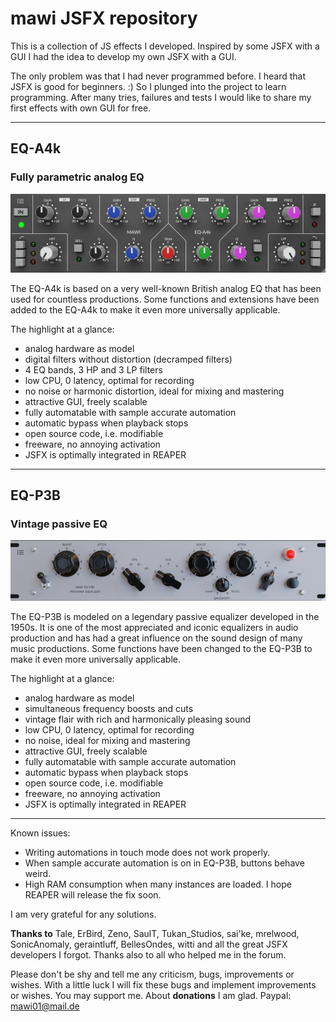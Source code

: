 # mawi JSFX repository

This is a collection of JS effects I developed. Inspired by some JSFX with a GUI I had the idea to develop my own JSFX with a GUI.

The only problem was that I had never programmed before. I heard that JSFX is good for beginners. :) So I plunged into the project to learn programming. After many tries, failures and tests I would like to share my first effects with own GUI for free.  

---
## EQ-A4k

### Fully parametric analog EQ

![](images/mawi-EQ-A4k.PNG)

The EQ-A4k is based on a very well-known British analog EQ that has been used for countless productions. Some functions and extensions have been added to the EQ-A4k to make it even more universally applicable. 

The highlight at a glance:
* analog hardware as model
* digital filters without distortion (decramped filters)
* 4 EQ bands, 3 HP and 3 LP filters
* low CPU, 0 latency, optimal for recording
* no noise or harmonic distortion, ideal for mixing and mastering
* attractive GUI, freely scalable
* fully automatable with sample accurate automation
* automatic bypass when playback stops 
* open source code, i.e. modifiable
* freeware, no annoying activation
* JSFX is optimally integrated in REAPER

---
## EQ-P3B

### Vintage passive EQ

![](images/mawi-EQ-P3B.PNG)

The EQ-P3B is modeled on a legendary passive equalizer developed in the 1950s. It is one of the most appreciated and iconic equalizers in audio production and has had a great influence on the sound design of many music productions. Some functions have been changed to the EQ-P3B to make it even more universally applicable. 

The highlight at a glance:
* analog hardware as model
* simultaneous frequency boosts and cuts
* vintage flair with rich and harmonically pleasing sound
* low CPU, 0 latency, optimal for recording
* no noise, ideal for mixing and mastering
* attractive GUI, freely scalable
* fully automatable with sample accurate automation
* automatic bypass when playback stops 
* open source code, i.e. modifiable
* freeware, no annoying activation
* JSFX is optimally integrated in REAPER

---
Known issues:
 * Writing automations in touch mode does not work properly.
 * When sample accurate automation is on in EQ-P3B, buttons behave weird.
 * High RAM consumption when many instances are loaded. I hope REAPER will release the fix soon.

I am very grateful for any solutions.

**Thanks to** Tale, ErBird, Zeno, SaulT, Tukan_Studios, sai'ke, mrelwood, SonicAnomaly, geraintluff, BellesOndes, witti and all the great JSFX developers I forgot. Thanks also to all who helped me in the forum.

Please don't be shy and tell me any criticism, bugs, improvements or wishes. With a little luck I will fix these bugs and implement improvements or wishes.
You may support me. About **donations** I am glad. Paypal: mawi01@mail.de